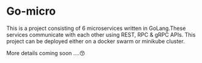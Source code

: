 # Go-micro
This is a project consisting of 6 microservices written in GoLang.These services communicate with each other using REST, RPC & gRPC APIs.
This project can be deployed either on a docker swarm or minikube cluster.

More details coming soon ....😙
